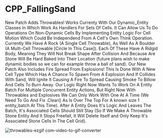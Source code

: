 # CPP_FallingSand
New Patch Adds Throwables! Works Currenty With Our Dynamic_Entity Classes In Which Work As Handlers For Sets Of Cells. It Can Allow Us To Do Operations On Non-Dynamic Cells By Implementing Entity Logic For Cell Motion Which Could Be Independend From A Cell's Own Think Operation.
Currently We Have A Rock (A Single Cell Throwable), As Well As A Boulder (A Multi-Cell Throwable [Circle In This Case]). Each Of These Have A Ridgid Body, Meaning They Will Not Break Shape After Collision And Because Are Stone Will Be Hard Baked Into Their Location (future plans wish to make dynamic bodies so we can for example throw a ball of sand). 
Our New Patch Also Includes Fire Spread From Explosions! This Is Done With A New Cell Type Which Has A Chance To Spawn From A Explosion And If Collides With Sand, Will Ignite It Causing A Fire To Spread Causing Smoke To Billow And Cells To Burn Away.
Our Logic Right Now Wants To Work On A Entity Batch For Multiple Concurrent Entity Actions, But Right Now With Throwables and Explosives We Can Only Work With One At A Time (We Need To Go And Fix .Clear() As Is Over The Top For A known size 1 entity_batch At This Time). After A Entity Does It's Logic And Leaves The Batch, It's Associated Cells Should Still Stay (So If We Make A Throwable Stone Entity And It Stops Freefall, It Will Delete Itself and Only Keep It's Associated Stone Cells In The Cell Grid).

![throwables-ezgif com-video-to-gif-converter](https://github.com/Kingerthanu/CPP_FallingSand/assets/76754592/45165940-82e8-4239-9b09-45aacb0d4e8a)
